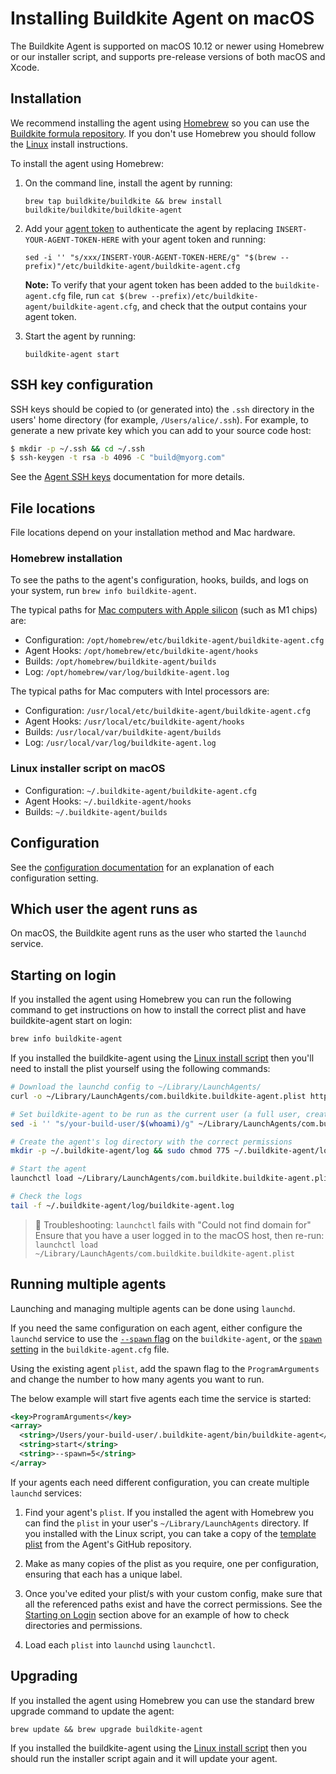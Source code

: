 # Installing Buildkite Agent on macOS

The Buildkite Agent is supported on macOS 10.12 or newer using Homebrew or our installer script, and supports pre-release versions of both macOS and Xcode.

## Installation

We recommend installing the agent using [Homebrew](http://brew.sh/) so you can use the [Buildkite formula repository](https://github.com/buildkite/homebrew-buildkite). If you don't use Homebrew you should follow the [Linux](/docs/agent/v3/linux) install instructions.

To install the agent using Homebrew:

1. On the command line, install the agent by running:

   ```shell
   brew tap buildkite/buildkite && brew install buildkite/buildkite/buildkite-agent
   ```

1. Add your [agent token](/docs/agent/v3/tokens) to authenticate the agent by replacing `INSERT-YOUR-AGENT-TOKEN-HERE` with your agent token and running:

   ```shell
   sed -i '' "s/xxx/INSERT-YOUR-AGENT-TOKEN-HERE/g" "$(brew --prefix)"/etc/buildkite-agent/buildkite-agent.cfg
   ```

   **Note:** To verify that your agent token has been added to the `buildkite-agent.cfg` file, run `cat $(brew --prefix)/etc/buildkite-agent/buildkite-agent.cfg`, and check that the output contains your agent token.

1. Start the agent by running:

   ```shell
   buildkite-agent start
   ```

## SSH key configuration

SSH keys should be copied to (or generated into) the `.ssh` directory in the users' home directory (for example, `/Users/alice/.ssh`). For example, to generate a new private key which you can add to your source code host:

```bash
$ mkdir -p ~/.ssh && cd ~/.ssh
$ ssh-keygen -t rsa -b 4096 -C "build@myorg.com"
```

See the [Agent SSH keys](/docs/agent/v3/ssh-keys) documentation for more details.

## File locations

File locations depend on your installation method and Mac hardware.

### Homebrew installation

To see the paths to the agent's configuration, hooks, builds, and logs on your system, run `brew info buildkite-agent`.

The typical paths for [Mac computers with Apple silicon](https://support.apple.com/en-gb/HT211814) (such as M1 chips) are:

- Configuration: `/opt/homebrew/etc/buildkite-agent/buildkite-agent.cfg`
- Agent Hooks: `/opt/homebrew/etc/buildkite-agent/hooks`
- Builds: `/opt/homebrew/buildkite-agent/builds`
- Log: `/opt/homebrew/var/log/buildkite-agent.log`

The typical paths for Mac computers with Intel processors are:

- Configuration: `/usr/local/etc/buildkite-agent/buildkite-agent.cfg`
- Agent Hooks: `/usr/local/etc/buildkite-agent/hooks`
- Builds: `/usr/local/var/buildkite-agent/builds`
- Log: `/usr/local/var/log/buildkite-agent.log`

### Linux installer script on macOS

- Configuration: `~/.buildkite-agent/buildkite-agent.cfg`
- Agent Hooks: `~/.buildkite-agent/hooks`
- Builds: `~/.buildkite-agent/builds`

## Configuration

See the [configuration documentation](/docs/agent/v3/configuration) for an explanation of each configuration setting.

## Which user the agent runs as

On macOS, the Buildkite agent runs as the user who started the `launchd` service.

## Starting on login

If you installed the agent using Homebrew you can run the following command to get instructions on how to install the correct plist and have buildkite-agent start on login:

```bash
brew info buildkite-agent
```

If you installed the buildkite-agent using the [Linux install script](linux) then you'll need to install the plist yourself using the following commands:

```bash
# Download the launchd config to ~/Library/LaunchAgents/
curl -o ~/Library/LaunchAgents/com.buildkite.buildkite-agent.plist https://raw.githubusercontent.com/buildkite/agent/main/templates/launchd_local_with_gui.plist

# Set buildkite-agent to be run as the current user (a full user, created using System Prefs)
sed -i '' "s/your-build-user/$(whoami)/g" ~/Library/LaunchAgents/com.buildkite.buildkite-agent.plist

# Create the agent's log directory with the correct permissions
mkdir -p ~/.buildkite-agent/log && sudo chmod 775 ~/.buildkite-agent/log

# Start the agent
launchctl load ~/Library/LaunchAgents/com.buildkite.buildkite-agent.plist

# Check the logs
tail -f ~/.buildkite-agent/log/buildkite-agent.log
```

> 🚧 Troubleshooting: <code>launchctl</code> fails with "Could not find domain for"
> Ensure that you have a user logged in to the macOS host, then re-run:<br><code>launchctl load ~/Library/LaunchAgents/com.buildkite.buildkite-agent.plist</code>

## Running multiple agents

Launching and managing multiple agents can be done using `launchd`.

If you need the same configuration on each agent, either configure the `launchd` service to use the [`--spawn` flag](/docs/agent/v3/cli-start#starting-an-agent-options) on the `buildkite-agent`, or the [`spawn` setting](/docs/agent/v3/configuration#spawn) in the `buildkite-agent.cfg` file.

Using the existing agent `plist`, add the spawn flag to the `ProgramArguments` and change the number to how many agents you want to run.

The below example will start five agents each time the service is started:

```xml
<key>ProgramArguments</key>
<array>
  <string>/Users/your-build-user/.buildkite-agent/bin/buildkite-agent</string>
  <string>start</string>
  <string>--spawn=5</string>
</array>
```

If your agents each need different configuration, you can create multiple `launchd` services:

1. Find your agent's `plist`. If you installed the agent with Homebrew you can find the `plist` in your user's `~/Library/LaunchAgents` directory. If you installed with the Linux script, you can take a copy of the [template plist](https://raw.githubusercontent.com/buildkite/agent/main/templates/launchd_local_with_gui.plist) from the Agent's GitHub repository.

2. Make as many copies of the plist as you require, one per configuration, ensuring that each has a unique label.

3. Once you've edited your plist/s with your custom config, make sure that all the referenced paths exist and have the correct permissions. See the [Starting on Login](#starting-on-login) section above for an example of how to check directories and permissions.

4. Load each `plist` into `launchd` using `launchctl`.

## Upgrading

If you installed the agent using Homebrew you can use the standard brew upgrade command to update the agent:

```shell
brew update && brew upgrade buildkite-agent
```

If you installed the buildkite-agent using the [Linux install script](linux) then you should run the installer script again and it will update your agent.
